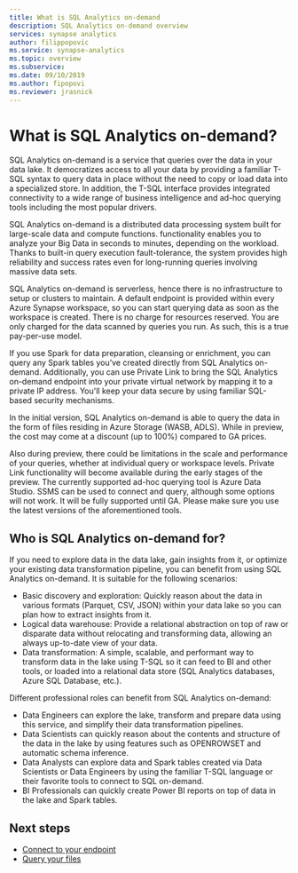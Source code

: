 ```yaml
---
title: What is SQL Analytics on-demand
description: SQL Analytics on-demand overview
services: synapse analytics
author: filippopovic
ms.service: synapse-analytics
ms.topic: overview
ms.subservice:
ms.date: 09/10/2019
ms.author: fipopovi
ms.reviewer: jrasnick
---
```


# What is SQL Analytics on-demand? 
SQL Analytics on-demand is a service that queries over the data in your data lake. It democratizes access to all your data by providing a familiar T-SQL syntax to query data in place without the need to copy or load data into a specialized store. In addition, the T-SQL interface provides integrated connectivity to a wide range of business intelligence and ad-hoc querying tools including the most popular drivers. 

SQL Analytics on-demand is a distributed data processing system built for large-scale data and compute functions.  functionality enables you to analyze your Big Data in seconds to minutes, depending on the workload. Thanks to built-in query execution fault-tolerance, the system provides high reliability and success rates even for long-running queries involving massive data sets.

SQL Analytics on-demand is serverless, hence there is no infrastructure to setup or clusters to maintain. A default endpoint is provided within every Azure Synapse workspace, so you can start querying data as soon as the workspace is created. There is no charge for resources reserved. You are only charged for the data scanned by queries you run. As such, this is a true pay-per-use model. 

If you use Spark for data preparation, cleansing or enrichment, you can query any Spark tables you’ve created directly from SQL Analytics on-demand.  Additionally, you can use Private Link to bring the SQL Analytics on-demand endpoint into your private virtual network by mapping it to a private IP address. You'll keep your data secure by using familiar SQL-based security mechanisms. 

In the initial version, SQL Analytics on-demand is able to query the data in the form of files residing in Azure Storage (WASB, ADLS). While in preview, the cost may come at a discount (up to 100%) compared to GA prices. 

Also during preview, there could be limitations in the scale and performance of your queries, whether at individual query or workspace levels. Private Link functionality will become available during the early stages of the preview. The currently supported ad-hoc querying tool is Azure Data Studio. SSMS can be used to connect and query, although some options will not work. It will be fully supported until GA. Please make sure you use the latest versions of the aforementioned tools.

## Who is SQL Analytics on-demand for?

If you need to explore data in the data lake, gain insights from it, or optimize your existing data transformation pipeline, you can benefit from using SQL Analytics on-demand. It is suitable for the following scenarios:

- Basic discovery and exploration: Quickly reason about the data in various formats (Parquet, CSV, JSON) within your data lake so you can plan how to extract insights from it.
- Logical data warehouse: Provide a relational abstraction on top of raw or disparate data without relocating and transforming data, allowing an always up-to-date view of your data.
- Data transformation: A simple, scalable, and performant way to transform data in the lake using T-SQL so it can feed to BI and other tools, or loaded into a relational data store (SQL Analytics databases, Azure SQL Database, etc.).

Different professional roles can benefit from SQL Analytics on-demand:

- Data Engineers can explore the lake, transform and prepare data using this service, and simplify their data transformation pipelines.
- Data Scientists can quickly reason about the contents and structure of the data in the lake by using features such as OPENROWSET and automatic schema inference.
- Data Analysts can explore data and Spark tables created via Data Scientists or Data Engineers by using the familiar T-SQL language or their favorite tools to connect to SQL on-demand.
- BI Professionals can quickly create Power BI reports on top of data in the lake and Spark tables. 

## Next steps

- [Connect to your endpoint](connect-overview.md)
- [Query your files](development-storage-files-overview.md)